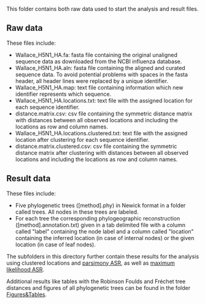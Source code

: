 This folder contains both raw data used to start the analysis and result files.

## Raw data

These files include:
* Wallace_H5N1_HA.fa: fasta file containing the original unaligned sequence data as downloaded from the NCBI influenza database.
* Wallace_H5N1_HA.aln: fasta file containing the aligned and curated sequence data. To avoid potential problems with spaces in the fasta header, all header lines were replaced by a unique identifier.
* Wallace_H5N1_HA.map: text file containing information which new identifier represents which sequence.
* Wallace_H5N1_HA.locations.txt: text file with the assigned location for each sequence identifier.
* distance.matrix.csv: csv file containing the symmetric distance matrix with distances between all observed locations and including the locations as row and column names.
* Wallace_H5N1_HA.locations.clustered.txt: text file with the assigned location after clustering for each sequence identifier.
* distance.matrix.clustered.csv: csv file containing the symmetric distance matrix after clustering with distances between all observed locations and including the locations as row and column names.

## Result data

These files include:
* Five phylogenetic trees ([method].phy) in Newick format in a folder called trees. All nodes in these trees are labeled.
* For each tree the corresponding phylogeographic reconstruction ([method].annotation.txt) given in a tab delimited file with a column called "label" containing the node label and a column called "location" containing the inferred location (in case of internal nodes) or the given location (in case of leaf nodes).

The subfolders in this directory further contain these results for the analysis using clustered locations and [parsimony ASR](https://github.com/hzi-bifo/FrechetTreeDistance/tree/master/Data/Results/Clustered%20locations/Parsimony), as well as [maximum likelihood ASR](https://github.com/hzi-bifo/FrechetTreeDistance/tree/master/Data/Results/Clustered%20locations/Maximum%20Likelihood).

Additional results like tables with the Robinson Foulds and Fréchet tree distances and figures of all phylogenetic trees can be found in the folder [Figures&Tables](https://github.com/hzi-bifo/FrechetTreeDistance/tree/master/Figures%26Tables).
